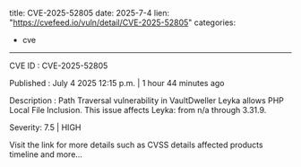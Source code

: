  
title: CVE-2025-52805
date: 2025-7-4
lien: "https://cvefeed.io/vuln/detail/CVE-2025-52805"
categories:
  - cve
---

CVE ID : CVE-2025-52805

Published :  July 4
2025
12:15 p.m. | 1 hour
44 minutes ago

Description : Path Traversal vulnerability in VaultDweller Leyka allows PHP Local File Inclusion. This issue affects Leyka: from n/a through 3.31.9.

Severity: 7.5 | HIGH

Visit the link for more details
such as CVSS details
affected products
timeline
and more...
